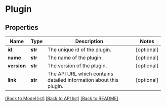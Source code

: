 # Plugin

## Properties
Name | Type | Description | Notes
------------ | ------------- | ------------- | -------------
**id** | **str** | The unique id of the plugin. | [optional] 
**name** | **str** | The name of the plugin. | [optional] 
**version** | **str** | The version of the plugin. | [optional] 
**link** | **str** | The API URL which contains detailed information about this plugin. | [optional] 

[[Back to Model list]](../README.md#documentation-for-models) [[Back to API list]](../README.md#documentation-for-api-endpoints) [[Back to README]](../README.md)


